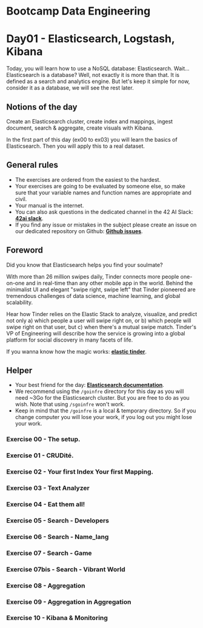 # Bootcamp Data Engineering

# Day01 - Elasticsearch, Logstash, Kibana

Today, you will learn how to use a NoSQL database: Elasticsearch.
Wait... Elasticsearch is a database? Well, not exactly it is more than that. It is defined as a search and analytics engine. But let's keep it simple for now, consider it as a database, we will see the rest later.

## Notions of the day

Create an Elasticsearch cluster, create index and mappings, ingest document, search & aggregate, create visuals with Kibana.  

In the first part of this day (ex00 to ex03) you will learn the basics of Elasticsearch. Then you will apply this to a real dataset.

## General rules

* The exercises are ordered from the easiest to the hardest.
* Your exercises are going to be evaluated by someone else, so make sure that your variable names and function names are appropriate and civil. 
* Your manual is the internet.
* You can also ask questions in the dedicated channel in the 42 AI Slack: **[42ai slack](42-ai.slack.com)**.
* If you find any issue or mistakes in the subject please create an issue on our dedicated repository on Github:  **[Github issues](https://github.com/42-AI/bootcamp_data-engineering/issues)**.

## Foreword

Did you know that Elasticsearch helps you find your soulmate?

With more than 26 million swipes daily, Tinder connects more people one-on-one and in real-time than any other mobile app in the world. Behind the minimalist UI and elegant "swipe right, swipe left" that Tinder pioneered are tremendous challenges of data science, machine learning, and global scalability.

Hear how Tinder relies on the Elastic Stack to analyze, visualize, and predict not only a) which people a user will swipe right on, or b) which people will swipe right on that user, but c) when there's a mutual swipe match. Tinder's VP of Engineering will describe how the service is growing into a global platform for social discovery in many facets of life.

If you wanna know how the magic works: **[elastic tinder](https://www.elastic.co/elasticon/conf/2017/sf/tinder-using-the-elastic-stack-to-make-connections-around-the-world)**.

## Helper 

* Your best friend for the day: **[Elasticsearch documentation](https://www.elastic.co/guide/en/elasticsearch/reference/current/index.html)**.
* We recommend using the `/goinfre` directory for this day as you will need ~3Go for the Elasticsearch cluster. But you are free to do as you wish. Note that using `/sgoinfre` won't work.
* Keep in mind that the `/goinfre` is a local & temporary directory. So if you change computer you will lose your work, if you log out you might lose your work.

### Exercise 00 - The setup.
### Exercise 01 - CRUDité.
### Exercise 02 - Your first Index Your first Mapping.
### Exercise 03 - Text Analyzer
### Exercise 04 - Eat them all!
### Exercise 05 - Search - Developers
### Exercise 06 - Search - Name_lang
### Exercise 07 - Search - Game
### Exercise 07bis - Search - Vibrant World
### Exercise 08 - Aggregation
### Exercise 09 - Aggregation in Aggregation
### Exercise 10 - Kibana & Monitoring
